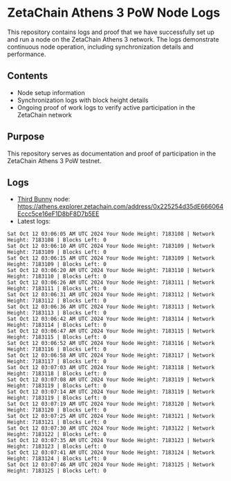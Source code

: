# ZetaChain Athens 3 PoW Node Logs
This repository contains logs and proof that we have successfully set up and run a node on the ZetaChain Athens 3 network. The logs demonstrate continuous node operation, including synchronization details and performance.

## Contents
- Node setup information
- Synchronization logs with block height details
- Ongoing proof of work logs to verify active participation in the ZetaChain network

## Purpose
This repository serves as documentation and proof of participation in the ZetaChain Athens 3 PoW testnet.

## Logs

- [Third Bunny](https://thirdbunny.xyz/) node: https://athens.explorer.zetachain.com/address/0x225254d35dE666064Eccc5ce16eF1D8bF8D7b5EE
- Latest logs:
```
Sat Oct 12 03:06:05 AM UTC 2024 Your Node Height: 7183108 | Network Height: 7183108 | Blocks Left: 0
Sat Oct 12 03:06:10 AM UTC 2024 Your Node Height: 7183109 | Network Height: 7183109 | Blocks Left: 0
Sat Oct 12 03:06:15 AM UTC 2024 Your Node Height: 7183109 | Network Height: 7183109 | Blocks Left: 0
Sat Oct 12 03:06:20 AM UTC 2024 Your Node Height: 7183110 | Network Height: 7183110 | Blocks Left: 0
Sat Oct 12 03:06:26 AM UTC 2024 Your Node Height: 7183111 | Network Height: 7183111 | Blocks Left: 0
Sat Oct 12 03:06:31 AM UTC 2024 Your Node Height: 7183112 | Network Height: 7183112 | Blocks Left: 0
Sat Oct 12 03:06:36 AM UTC 2024 Your Node Height: 7183113 | Network Height: 7183113 | Blocks Left: 0
Sat Oct 12 03:06:42 AM UTC 2024 Your Node Height: 7183114 | Network Height: 7183114 | Blocks Left: 0
Sat Oct 12 03:06:47 AM UTC 2024 Your Node Height: 7183115 | Network Height: 7183115 | Blocks Left: 0
Sat Oct 12 03:06:52 AM UTC 2024 Your Node Height: 7183116 | Network Height: 7183116 | Blocks Left: 0
Sat Oct 12 03:06:58 AM UTC 2024 Your Node Height: 7183117 | Network Height: 7183117 | Blocks Left: 0
Sat Oct 12 03:07:03 AM UTC 2024 Your Node Height: 7183118 | Network Height: 7183118 | Blocks Left: 0
Sat Oct 12 03:07:08 AM UTC 2024 Your Node Height: 7183119 | Network Height: 7183119 | Blocks Left: 0
Sat Oct 12 03:07:14 AM UTC 2024 Your Node Height: 7183119 | Network Height: 7183119 | Blocks Left: 0
Sat Oct 12 03:07:19 AM UTC 2024 Your Node Height: 7183120 | Network Height: 7183120 | Blocks Left: 0
Sat Oct 12 03:07:25 AM UTC 2024 Your Node Height: 7183121 | Network Height: 7183121 | Blocks Left: 0
Sat Oct 12 03:07:30 AM UTC 2024 Your Node Height: 7183122 | Network Height: 7183122 | Blocks Left: 0
Sat Oct 12 03:07:35 AM UTC 2024 Your Node Height: 7183123 | Network Height: 7183123 | Blocks Left: 0
Sat Oct 12 03:07:41 AM UTC 2024 Your Node Height: 7183124 | Network Height: 7183124 | Blocks Left: 0
Sat Oct 12 03:07:46 AM UTC 2024 Your Node Height: 7183125 | Network Height: 7183125 | Blocks Left: 0
```
